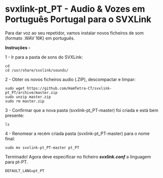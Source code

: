 # svxlink-pt_PT - Audio & Vozes em Português Portugal para o SVXLink
Para dar voz ao seu repetidor, vamos instalar novos ficheiros de som (formato .WAV 16K) em português.

**Instruções -**

1 - Ir para a pasta de sons do SVXLink:
```
cd
cd /usr/share/svxlink/sounds/
```

2 - Obter os novos ficheiros audio (.ZIP), descompactar e limpar:
```
sudo wget https://github.com/HamTetra-CT/svxlink-pt_PT/archive/master.zip
sudo unzip master.zip
sudo rm master.zip
```

3 - Confirmar que a nova pasta (svxlink-pt_PT-master) foi criada e está bem presente:
```
ls
```

4 - Renomear a recém criada pasta (svxlink-pt_PT-master) para o nome final:
```
sudo mv svxlink-pt_PT-master pt_PT
```

Terminado! Agora deve especificar no ficheiro ***svxlink.conf*** a linguagem para pt-PT.
```
DEFAULT_LANG=pt_PT
```
